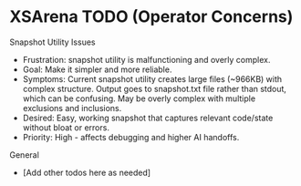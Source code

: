# XSArena TODO (Operator Concerns)

Snapshot Utility Issues
- Frustration: snapshot utility is malfunctioning and overly complex.
- Goal: Make it simpler and more reliable.
- Symptoms: Current snapshot utility creates large files (~966KB) with complex structure. Output goes to snapshot.txt file rather than stdout, which can be confusing. May be overly complex with multiple exclusions and inclusions.
- Desired: Easy, working snapshot that captures relevant code/state without bloat or errors.
- Priority: High - affects debugging and higher AI handoffs.

General
- [Add other todos here as needed]
